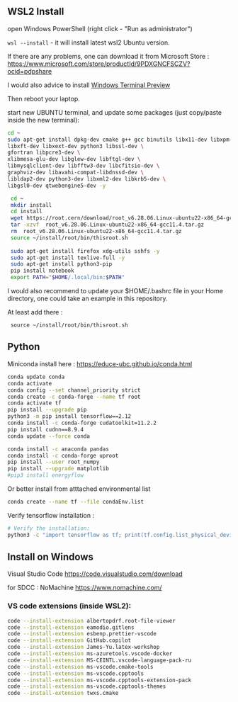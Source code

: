 
## WSL2 Install
open Windows PowerShell (right click - "Run as administrator")

`wsl --install`  - it will install latest wsl2 Ubuntu version.

If there are any problems, one can download it from Microsoft Store : https://www.microsoft.com/store/productId/9PDXGNCFSCZV?ocid=pdpshare

I would also advice to install [Windows Terminal Preview](https://www.microsoft.com/store/productId/9N8G5RFZ9XK3?ocid=pdpshare)

Then reboot your laptop.


start new UBUNTU terminal, and update some packages (just copy/paste inside the new terminal):

``` bash
cd ~
sudo apt-get install dpkg-dev cmake g++ gcc binutils libx11-dev libxpm-dev \
libxft-dev libxext-dev python3 libssl-dev \ 
gfortran libpcre3-dev \
xlibmesa-glu-dev libglew-dev libftgl-dev \
libmysqlclient-dev libfftw3-dev libcfitsio-dev \
graphviz-dev libavahi-compat-libdnssd-dev \
libldap2-dev python3-dev libxml2-dev libkrb5-dev \
libgsl0-dev qtwebengine5-dev -y 

 cd ~
 mkdir install 
 cd install 
 wget https://root.cern/download/root_v6.28.06.Linux-ubuntu22-x86_64-gcc11.4.tar.gz
 tar -xzvf 	root_v6.28.06.Linux-ubuntu22-x86_64-gcc11.4.tar.gz 
 rm  root_v6.28.06.Linux-ubuntu22-x86_64-gcc11.4.tar.gz 
 source ~/install/root/bin/thisroot.sh
 
 sudo apt-get install firefox xdg-utils sshfs -y 
 sudo apt-get install texlive-full -y
 sudo apt-get install python3-pip
 pip install notebook
 export PATH="$HOME/.local/bin:$PATH"
```

I would also recommend to update your $HOME/.bashrc file in your Home directory, one could take an example in this repository.

At least add there :

` source ~/install/root/bin/thisroot.sh`


## Python
Miniconda install here :
https://educe-ubc.github.io/conda.html


``` bash
conda update conda
conda activate
conda config --set channel_priority strict
conda create -c conda-forge --name tf root
conda activate tf
pip install --upgrade pip
python3 -m pip install tensorflow==2.12
conda install -c conda-forge cudatoolkit=11.2.2
pip install cudnn==8.9.4
conda update --force conda

conda install -c anaconda pandas
conda install -c conda-forge uproot
pip install --user root_numpy
pip install --upgrade matplotlib
#pip3 install energyflow
```

Or better install from atttached environmental list 
```bash 
conda create --name tf --file condaEnv.list
````

Verify tensorflow installation :

```bash 
# Verify the installation:
python3 -c "import tensorflow as tf; print(tf.config.list_physical_devices('GPU'))"
````





## Install on Windows

Visual Studio Code https://code.visualstudio.com/download

for SDCC :  NoMachine https://www.nomachine.com/


### VS code extensions (inside WSL2):
``` bash
code --install-extension albertopdrf.root-file-viewer 
code --install-extension eamodio.gitlens
code --install-extension esbenp.prettier-vscode
code --install-extension GitHub.copilot
code --install-extension James-Yu.latex-workshop
code --install-extension ms-azuretools.vscode-docker
code --install-extension MS-CEINTL.vscode-language-pack-ru
code --install-extension ms-vscode.cmake-tools
code --install-extension ms-vscode.cpptools
code --install-extension ms-vscode.cpptools-extension-pack
code --install-extension ms-vscode.cpptools-themes
code --install-extension twxs.cmake
```

